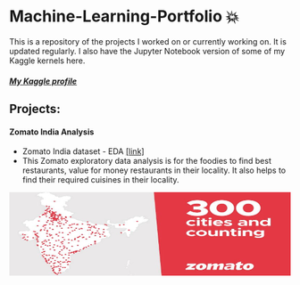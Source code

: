 # Machine-Learning-Portfolio 💥

This is a repository of the projects I worked on or currently working on. It is updated regularly. I also have the Jupyter Notebook version of some of my Kaggle kernels here.

##### [My Kaggle profile](https://www.kaggle.com/vatsalparsaniya)

## Projects:

  #### Zomato India Analysis 

* Zomato India dataset - EDA [[link]](https://www.kaggle.com/vatsalparsaniya/zomato-india-rajkot-eda)
* This Zomato exploratory data analysis is for the foodies to find best restaurants, value for money restaurants in their locality. It also helps to find their required cuisines in their locality.

<img src="https://github.com/Vatsalparsaniya/Machine-Learning-Portfolio/blob/master/Kaggle/Zomato%20India%20Analysis/banner.png" width="600" height="150">
